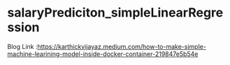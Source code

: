 
# salaryPrediciton_simpleLinearRegression

Blog Link :https://karthickvijayaz.medium.com/how-to-make-simple-machine-learining-model-inside-docker-container-219847e5b54e
